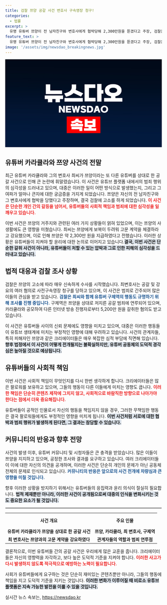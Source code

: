 ```yaml
---
title: 검찰 쯔양 공갈 사건 변호사 구속영장 청구!
categories:
  - 법률
excerpt: >
  유명 유튜버 쯔양이 전 남자친구와 변호사에게 협박당해 2,300만원을 뜯겼다고 주장, 검찰은 변호사와 카라큘라를 구속 수사 중! 과연 진실은 무엇일까? 클릭해서 확인하세요!
feature_text: >
  유명 유튜버 쯔양이 전 남자친구와 변호사에게 협박당해 2,300만원을 뜯겼다고 주장, 검찰은 변호사와 카라큘라를 구속 수사 중! 과연 진실은 무엇일까? 클릭해서 확인하세요!
image: '/assets/img/newsdao_breakingnews.jpg'
---
```


<p><img src="/assets/img/newsdao_breakingnews.jpg" alt="cryptoinkorea 속보" /></p>

<h2 data-ke-size="size26">유튜버 카라큘라와 쯔양 사건의 전말</h2>

<p data-ke-size="size16">최근 유튜버 카라큘라와 그의 변호사 최씨가 쯔양이라는 또 다른 유튜버를 상대로 한 공갈 사건으로 인해 큰 논란에 휘말렸습니다. 이 사건은 유튜브 플랫폼 내에서의 범죄 행위의 심각성을 드러내고 있으며, 대중은 이러한 일이 어떤 방식으로 발생했는지, 그리고 그 여파가 얼마나 큰지에 대한 궁금증을 가지게 되었습니다. 쯔양은 자신의 전 남자친구와 그 변호사에게 협박을 당했다고 주장하며, 결국 검찰에 고소를 하게 되었습니다. <b><span style="color: #ee2323;">이 사건은 단순한 개인 간의 갈등을 넘어서, 유튜버들의 사회적 책임과 범죄에 대한 심각성을 일깨우고 있습니다.</span></b></p>

<p data-ke-size="size16">이번 사건은 쯔양의 거주지와 관련된 여러 가지 상황들이 얽혀 있었으며, 이는 쯔양의 사생활에도 큰 영향을 미쳤습니다. 최씨는 쯔양에게 보복이 두려워 고문 계약을 체결하라고 강요했으며, 이로 인해 쯔양은 약 2,300만 원을 지급하였다고 전했습니다. 이러한 상황은 유튜버들이 지켜야 할 윤리에 대한 논의로 이어지고 있습니다.<b><span style="background-color: #21538527;">결국, 이번 사건은 단순한 갈취 사건이 아니라, 유튜버들이 처할 수 있는 압박과 그로 인한 피해의 심각성을 드러내고 있습니다.</span></b></p>

<h2>법적 대응과 검찰 조사 상황</h2>

<p data-ke-size="size16">검찰은 쯔양의 고소에 따라 매우 신속하게 수사를 시작했습니다. 최변호사는 공갈 및 강요의 여러 혐의로 사전구속영장 청구를 당하고 있으며, 이 사건은 범죄로 간주되어 많은 이들의 관심을 받고 있습니다. <b><span style="color: #1a5490;">검찰은 최씨와 함께 유튜버 구제역의 행동도 규명하기 위해 조사를 진행 중입니다.</span></b> 구제역은 쯔양을 상대로 저지른 공갈 범죄에 연루되어 있으며, 카라큘라와 공모하여 다른 인터넷 방송 진행자로부터 5,200만 원을 갈취한 혐의도 받고 있습니다.</p>

<p data-ke-size="size16">이 사건은 유튜버들 사이의 신뢰 문제에도 영향을 미치고 있으며, 대중은 이러한 행동들이 유튜브 생태계에 미치는 부정적인 영향에 대해 우려하고 있습니다. 사건의 관계자들, 특히 피해자인 쯔양과 같은 크리에이터들은 매우 복잡한 심적 부담에 직면해 있습니다. <b><span style="background-color: #21538527;">향후 법정에서 이 사건이 어떻게 전개될지는 불확실하지만, 유튜버 공동체의 도덕적 경각심은 높아질 것으로 예상됩니다.</span></b></p>

<h2>유튜버들의 사회적 책임</h2>

<p data-ke-size="size16">이번 사건은 사회적 책임이 무엇인지를 다시 한번 생각하게 합니다. 크리에이터들은 많은 팔로워를 보유하고 있으며, 그들의 행동이 다른 이들에게 미치는 영향도 큽니다. <b><span style="color: #ee2323;">이러한 책임은 단순히 콘텐츠 제작에 그치지 않고, 사회적으로 바람직한 방향으로 나아가야 한다는 점에서 더욱 중요해집니다.</span></b></p>

<p data-ke-size="size16">유튜버들이 공적인 인물로서 자신의 행동을 책임지지 않을 경우, 그러한 무책임한 행동은 결국 팔로워들에게도 부정적인 영향을 미치게 됩니다. <b><span style="background-color: #21538527;">이번 사건처럼 서로에 대한 협박과 범죄 행위가 발생하게 된다면, 그 결과는 참담할 수 있습니다.</span></b></p>

<h2>커뮤니티의 반응과 향후 전망</h2>

<p data-ke-size="size16">사건의 발생 이후, 유튜버 커뮤니티 및 시청자들은 큰 충격을 받았습니다. 많은 이들이 쯔양을 지지하고 있으며, 공정한 조사와 결과를 요구하고 있습니다. 여러 크리에이터들이 이에 대한 자신의 의견을 공개하며, 이러한 사건은 단순히 개인의 문제가 아닌 공동체 전체의 문제로 인식되고 있습니다. <b><span style="color: #1a5490;">커뮤니티의 반응은 앞으로의 사건 전개에 차량심과 큰 영향을 미칠 것입니다.</span></b></p>

<p data-ke-size="size16">향후 이러한 상황을 방지하기 위해서는 유튜버들의 응집력과 윤리 의식이 절실히 필요합니다. <b><span style="background-color: #21538527;">법적 제재뿐만 아니라, 이러한 사건이 공개됨으로써 대중의 인식을 변화시키는 것도 중요한 요소가 될 것입니다.</span></b></p>

<hr style="height: 1px; border: 1px solid #ccc;">

<table style="width: 100%; border-collapse: collapse;">
<tr>
    <th style="text-align: center; height: 40px;"><b>사건 개요</b></th>
    <th style="text-align: center; height: 40px;"><b>주요 인물</b></th>
</tr>
<tr>
    <td style="text-align: center; height: 17px;"><b>유튜버 카라큘라가 쯔양을 상대로 한 공갈 사건</b></td>
    <td style="text-align: center; height: 17px;"><b>쯔양, 카라큘라, 최 변호사, 구제역</b></td>
</tr>
<tr>
    <td style="text-align: center; height: 17px;"><b>최 변호사는 쯔양과의 고문 계약을 강요하였다</b></td>
    <td style="text-align: center; height: 17px;"><b>관계자들의 역할과 범죄 연루점</b></td>
</tr>
</table>

<p data-ke-size="size16">결론적으로, 이번 유튜버들 간의 공갈 사건은 우리에게 많은 교훈을 줍니다. 크리에이터들은 자신의 영향력을 자각하고, 보다 높은 도덕적 기준을 지켜야 합니다. <b><span style="color: #ee2323;">이러한 사고가 다시 발생하지 않도록 적극적으로 예방하는 노력이 필요합니다.</span></b></p>

<p data-ke-size="size16">사회가 유튜버들에게 요구하는 것은 단순히 재미있는 콘텐츠뿐만 아니라, 그들의 행동에 책임을 지고 도덕적 기준을 지키는 것입니다. <b><span style="background-color: #21538527;">이러한 변화가 이루어질 때 비로소 유튜브 플랫폼은 지속 가능한 발전을 이룰 수 있을 것입니다.</span></b></p>
실시간 뉴스 속보는, <a href="https://newsdao.kr" rel="dofollow">https://newsdao.kr</a>


